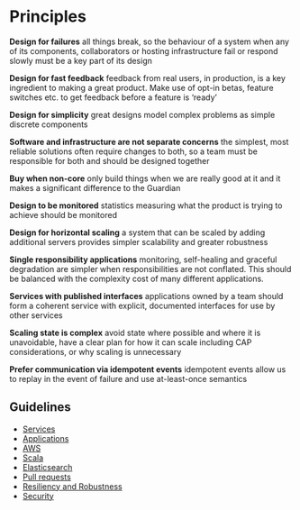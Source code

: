 
Principles
==========

**Design for failures** all things break, so the behaviour of a system when any of its components, collaborators or hosting infrastructure fail or respond slowly must be a key part of its design

**Design for fast feedback** feedback from real users, in production, is a key ingredient to making a great product. Make use of opt-in betas, feature switches etc. to get feedback before a feature is ‘ready’

**Design for simplicity** great designs model complex problems as simple discrete components

**Software and infrastructure are not separate concerns** the simplest, most reliable solutions often require changes to both, so a team must be responsible for both and should be designed together

**Buy when non-core** only build things when we are really good at it and it makes a significant difference to the Guardian

**Design to be monitored** statistics measuring what the product is trying to achieve should be monitored

**Design for horizontal scaling** a system that can be scaled by adding additional servers
 provides simpler scalability and greater robustness

**Single responsibility applications** monitoring, self-healing and graceful degradation are simpler when responsibilities are not conflated. This should be balanced with the complexity cost of many different applications.

**Services with published interfaces** applications owned by a team should form a coherent service with explicit, documented interfaces for use by other services

**Scaling state is complex** avoid state where possible and where it is unavoidable, have a clear plan for how it can scale including CAP considerations, or why scaling is unnecessary

**Prefer communication via idempotent events** idempotent events allow us to replay in the event of failure and use at-least-once semantics

Guidelines
----------

 * [Services](services.md)
 * [Applications](applications.md)
 * [AWS](AWS.md)
 * [Scala](scala.md)
 * [Elasticsearch](elasticsearch.md)
 * [Pull requests](pull-requests.md)
 * [Resiliency and Robustness](resiliency.md)
 * [Security](security.md)
